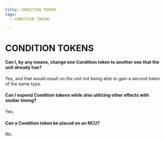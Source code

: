 ```yaml
---
title: CONDITION TOKENS
tags:
  - CONDITION TOKENS

---
```


# CONDITION TOKENS

#### Can I, by any means, change one Condition token to another one that the unit already has?

Yes, and that would result on the unit not being able to gain a second token of the same type.






#### Can I expend Condition tokens while also utilizing other effects with similar timing?

Yes.




#### Can a Condition token be placed on an NCU?


No.



